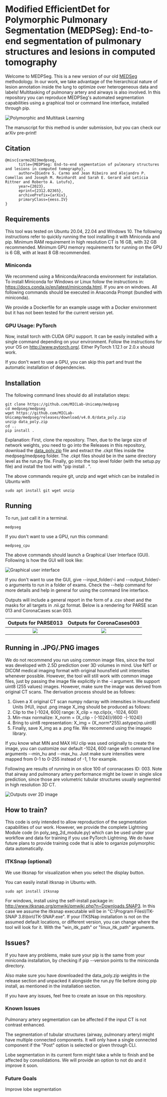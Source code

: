 # Modified EfficientDet for Polymorphic Pulmonary Segmentation (MEDPSeg): End-to-end segmentation of pulmonary structures and lesions in computed tomography
Welcome to MEDPSeg. This is a new version of our old [MEDSeg](https://github.com/MICLab-Unicamp/medseg) methodology. In our work, we take advantage of the hierarchical nature of lesion annotation inside the lung to optimize over heterogeneous data and labels! Multitasking of pulmonary artery and airways is also involved. In this repository you can reproduce MEDPSeg's automated segmentation capabilities using a graphical tool or command line interface, installed through pip. 

![Polymorphic and Multitask Learning](medpseg/graphic_summary.png "Polymorphic and Multitask Learning")

The manuscript for this method is under submission, but you can check our arXiv pre-print!

## Citation

    @misc{carmo2023medpseg,
          title={MEDPSeg: End-to-end segmentation of pulmonary structures and lesions in computed tomography}, 
          author={Diedre S. Carmo and Jean Ribeiro and Alejandro P. Comellas and Joseph M. Reinhardt and Sarah E. Gerard and Letícia Rittner and Roberto A. Lotufo},
          year={2023},
          eprint={2312.02365},
          archivePrefix={arXiv},
          primaryClass={eess.IV}
    }

## Requirements

This tool was tested on Ubuntu 20.04, 22.04 and Windows 10. The following instructions refer to quickly running the tool installing it with Miniconda and pip. Minimum RAM requirement in high resolution CT is 16 GB, with 32 GB recommended. Minimum GPU memory requirements for running on the GPU is 6 GB, with at least 8 GB recommended.

### Miniconda

We recommend using a Miniconda/Anaconda environment for installation. To install Miniconda for Windows or Linux follow the instructions in: https://docs.conda.io/en/latest/miniconda.html. If you are on windows. All following commands should be executed in Anaconda Prompt (bundled with miniconda).

We provide a Dockerfile for an example usage with a Docker environment but it has not been tested for the current version yet. 

### GPU Usage: PyTorch

Now, install torch with CUDA GPU support. It can be easily installed with a single command depending on your environment. 
Follow the instructions for your OS on http://www.pytorch.org/. Either PyTorch 1.12.1 or 2.0.x should work.

If you don't want to use a GPU, you can skip this part and trust the automatic installation of dependencies.

## Installation

The following command lines should do all installation steps:

    git clone https://github.com/MICLab-Unicamp/medpseg
    cd medpseg/medpseg
    wget https://github.com/MICLab-Unicamp/medpseg/releases/download/v4.0.0/data_poly.zip
    unzip data_poly.zip
    cd ..
    pip install .

Explanation: First, clone the repository. Then, due to the large size of network weights, you need to go into the Releases in this repository, download the [data_poly.zip](https://github.com/MICLab-Unicamp/medpseg/releases/download/v4.0.0/data_poly.zip) file and extract the .ckpt files inside the medpseg/medpseg folder. The .ckpt files should be in the same directory level as the run.py file. Finally, go into the top level folder (with the setup.py file) and install the tool with "pip install . ". 

The above commands require git, unzip and wget which can be installed in Ubuntu with 

    sudo apt install git wget unzip

## Running 

To run, just call it in a terminal.

    medpseg

If you don't want to use a GPU, run this command:

    medpseg_cpu

The above commands should launch a Graphical User Interface (GUI). Following is how the GUI will look like:

![Graphical user interface](medpseg/gui.png "Graphical user interface")

If you don't want to use the GUI, give --input_folder/-i and --output_folder/-o arguments to run in a folder of exams. Check the --help command for more details and help in general for using the command line interface.

Outputs will include a general report in the form of a .csv sheet and the masks for all targets in .nii.gz format. Below is a rendering for PARSE scan 013 and CoronaCases scan 003.

Outputs for PARSE013       |  Outputs for CoronaCases003
:-------------------------:|:-------------------------:
![](medpseg/respiratory.gif)  |  ![](medpseg/diseased.gif)


## Running in .JPG/.PNG images

We do not recommend you run using common image files, since the tool was developed with 2.5D prediction over 3D volumes in mind. Use NifT or DICOM medical imaging format with original hounsfield unit intensities whenever possible. However, the tool will still work with common image files, just by passing the image file explicitly in the -i argument. We support uint8 (255 values) images. However, make sure the image was derived from original CT scans. The derivation process should be as follows:


1. Given a X original CT scan numpy ndarray with intensities in Hounsfield Units (HU), input .png image X_img should be produced as follows:
2. Clip to the [-1024, 600] range: X_clip = np.clip(x, -1024, 600)
3. Min-max normalize: X_norm = (X_clip - (-1024))/(600 -(-1024))
4. Bring to uint8 representation: X_img = (X_norm*255).astype(np.uint8)
5. Finally, save X_img as a .png file. We recommend using the imageio library.

If you know what MIN and MAX HU clip was used originally to create the image, you can customize our default -1024, 600 range with command line arguments --min_hu and --max_hu. Just make sure intensities were mapped from 0-1 to 0-255 instead of -1, 1 for example.

Following are results of running in on slice 100 of coronacases ID: 003. Note that airway and pulmonary artery performance might be lower in single slice prediction, since those are volumetric tubular structures usually segmented in high resolution 3D CT. 

![Outputs over 2D image](medpseg/slice_demo.png "Outputs over 2D image")

## How to train?

This code is only intended to allow reproduction of the segmentation capabilities of our work. 
However, we provide the complete Lightning Module code (in poly_seg_2d_module.py) which can be used under your workflow and data for training if you use PyTorch Lightning. We do have future plans to provide training code that is able to organize polymorphic data automatically.

### ITKSnap (optional)

We use itksnap for visualization when you select the display button. 

You can easily install itksnap in Ubuntu with.

    sudo apt install itksnap

For windows, install using the self-install package in: http://www.itksnap.org/pmwiki/pmwiki.php?n=Downloads.SNAP3. In this case we assume the itksnap executable will be in "C:\\Program Files\\ITK-SNAP 3.8\\bin\\ITK-SNAP.exe". If your ITKSNap installation is not on the assumed default locations, or different version, you can change where the tool will look for it. With the "win_itk_path" or "linux_itk_path" arguments.

## Issues?

If you have any problems, make sure your pip is the same from your miniconda installation,
by checking if pip --version points to the miniconda directory.

Also make sure you have downloaded the data_poly.zip weights in the release section and unpacked it alongside the run.py file before doing pip install, as mentioned in the installation section. 

If you have any issues, feel free to create an issue on this repository.

### Known Issues

Pulmonary artery segmentation can be affected if the input CT is not contrast enhanced.

The segmentation of tubular structures (airway, pulmonary artery) might have multiple connected components. It will only have a single connected component if the "Post" option is selected or given through CLI.

Lobe segmentation in its current form might take a while to finish and be affected by consolidations. We will provide an option to not do and it improve it soon.

### Future Goals

Improve lobe segmentation